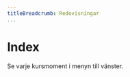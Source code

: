 ```yaml
---
titleBreadcrumb: Redovisningar
...
```

Index
===============================

Se varje kursmoment i menyn till vänster.
